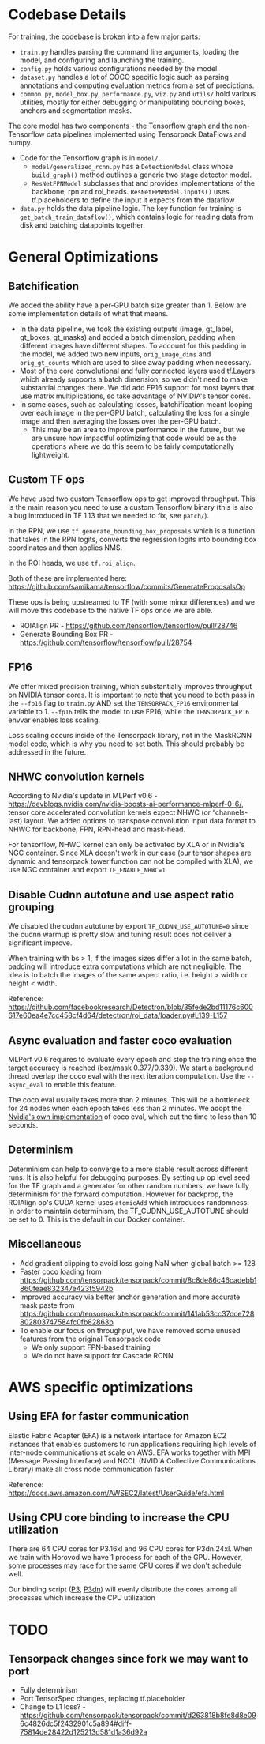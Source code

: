 # Codebase Details

For training, the codebase is broken into a few major parts:

- `train.py` handles parsing the command line arguments, loading the model, and configuring and launching the training.
- `config.py` holds various configurations needed by the model.
- `dataset.py` handles a lot of COCO specific logic such as parsing annotations and computing evaluation metrics from a set of predictions.
- `common.py`, `model_box.py`, `performance.py`, `viz.py` and `utils/` hold various utilities, mostly for either debugging or manipulating bounding boxes, anchors and segmentation masks.

The core model has two components - the Tensorflow graph and the non-Tensorflow data pipelines implemented using Tensorpack DataFlows and numpy.

- Code for the Tensorflow graph is in `model/`.
    - `model/generalized_rcnn.py` has a `DetectionModel` class whose `build_graph()` method outlines a generic two stage detector model.
    - `ResNetFPNModel` subclasses that and provides implementations of the backbone, rpn and roi_heads. `ResNetFPNModel.inputs()` uses tf.placeholders to define the input it expects from the dataflow
- `data.py` holds the data pipeline logic. The key function for training is `get_batch_train_dataflow()`, which contains logic for reading data from disk and batching datapoints together.

# General Optimizations

## Batchification

We added the ability have a per-GPU batch size greater than 1. Below are some implementation details of what that means.

- In the data pipeline, we took the existing outputs (image, gt_label, gt_boxes, gt_masks) and added a batch dimension, padding when different images have different shapes. To account for this padding in the model, we added two new inputs, `orig_image_dims` and `orig_gt_counts` which are used to slice away padding when necessary.
- Most of the core convolutional and fully connected layers used tf.Layers which already supports a batch dimension, so we didn't need to make substantial changes there. We did add FP16 support for most layers that use matrix multiplications, so take advantage of NVIDIA's tensor cores.
- In some cases, such as calculating losses, batchification meant looping over each image in the per-GPU batch, calculating the loss for a single image and then averaging the losses over the per-GPU batch.
    - This may be an area to improve performance in the future, but we are unsure how impactful optimizing that code would be as the operations where we do this seem to be fairly computationally lightweight.

## Custom TF ops

We have used two custom Tensorflow ops to get improved throughput. This is the main reason you need to use a custom Tensorflow binary (this is also a bug introduced in TF 1.13 that we needed to fix, see `patch/`).

In the RPN, we use `tf.generate_bounding_box_proposals` which is a function that takes in the RPN logits, converts the regression logits into bounding box coordinates and then applies NMS.

In the ROI heads, we use `tf.roi_align`.

Both of these are implemented here: https://github.com/samikama/tensorflow/commits/GenerateProposalsOp

These ops is being upstreamed to TF (with some minor differences) and we will move this codebase to the native TF ops once we are able.

- ROIAlign PR - https://github.com/tensorflow/tensorflow/pull/28746
- Generate Bounding Box PR - https://github.com/tensorflow/tensorflow/pull/28754

## FP16

We offer mixed precision training, which substantially improves throughput on NVIDIA tensor cores. It is important to note that you need to both pass in the `--fp16` flag to `train.py` AND set the `TENSORPACK_FP16` environmental variable to 1. `--fp16` tells the model to use FP16, while the `TENSORPACK_FP16` envvar enables loss scaling.

Loss scaling occurs inside of the Tensorpack library, not in the MaskRCNN model code, which is why you need to set both. This should probably be addressed in the future.

## NHWC convolution kernels

According to Nvidia's update in MLPerf v0.6 - https://devblogs.nvidia.com/nvidia-boosts-ai-performance-mlperf-0-6/, tensor core accelerated convolution kernels expect NHWC (or “channels-last) layout. We added options to transpose convolution input data format to NHWC for backbone, FPN, RPN-head and mask-head.

For tensorflow, NHWC kernel can only be activated by XLA or in Nvidia's NGC container. Since XLA doesn't work in our case (our tensor shapes are dynamic and tensorpack tower function can not be compiled with XLA), we use NGC container and export `TF_ENABLE_NHWC=1`

## Disable Cudnn autotune and use aspect ratio grouping

We disabled the cudnn autotune by export `TF_CUDNN_USE_AUTOTUNE=0` since the cudnn warmup is pretty slow and tuning result does not deliver a significant improve.

When training with bs > 1, if the images sizes differ a lot in the same batch, padding will introduce extra computations which are not negligible. The idea is to batch the images of the same aspect ratio, i.e. height > width or height < width.

Reference: https://github.com/facebookresearch/Detectron/blob/35fede2bd11176c600617e60ea4e7cc458cf4d64/detectron/roi_data/loader.py#L139-L157

## Async evaluation and faster coco evaluation

MLPerf v0.6 requires to evaluate every epoch and stop the training once the target accuracy is reached (box/mask 0.377/0.339). We start a background thread overlap the coco eval with the next iteration computation. Use the `--async_eval` to enable this feature.

The coco eval usually takes more than 2 minutes. This will be a bottleneck for 24 nodes when each epoch takes less than 2 minutes. We adopt the [Nvidia's own implementation](https://github.com/NVIDIA/cocoapi/) of coco eval, which cut the time to less than 10 seconds.

## Determinism

Determinism can help to converge to a more stable result across different runs. It is also helpful for debugging purposes. By setting up op level seed for the TF graph and a generator for other random numbers, we have fully determinism for the forward computation. However for backprop, the ROIAlign op's CUDA kernel uses `atomicAdd` which introduces randomness. In order to maintain determinism, the TF_CUDNN_USE_AUTOTUNE should be set to 0. This is the default in our Docker container.

## Miscellaneous
 - Add gradient clipping to avoid loss going NaN when global batch >= 128
 - Faster coco loading from https://github.com/tensorpack/tensorpack/commit/8c8de86c46cadebb1860feae832347e423f5942b
 - Improved accuracy via better anchor generation and more accurate mask paste from https://github.com/tensorpack/tensorpack/commit/141ab53cc37dce728802803747584fc0fb82863b
 - To enable our focus on throughput, we have removed some unused features from the original Tensorpack code
    - We only support FPN-based training
    - We do not have support for Cascade RCNN

# AWS specific optimizations

## Using EFA for faster communication

Elastic Fabric Adapter (EFA) is a network interface for Amazon EC2 instances that enables customers to run applications requiring high levels of inter-node communications at scale on AWS. EFA works together with MPI (Message Passing Interface) and NCCL (NVIDIA Collective Communications Library) make all cross node communication faster.

Reference: https://docs.aws.amazon.com/AWSEC2/latest/UserGuide/efa.html

## Using CPU core binding to increase the CPU utilization

There are 64 CPU cores for P3.16xl and 96 CPU cores for P3dn.24xl. When we train with Horovod we have 1 process for each of the GPU. However, some processes may race for the same CPU cores if we don't schedule well.

Our binding script ([P3](https://github.com/aws-samples/mask-rcnn-tensorflow/blob/master/infra/docker/ompi_bind_p3_16.sh), [P3dn](https://github.com/aws-samples/mask-rcnn-tensorflow/blob/master/infra/docker/ompi_bind_p3dn.sh)) will evenly distribute the cores among all processes which increase the CPU utilization

# TODO

## Tensorpack changes since fork we may want to port

- Fully determinism
- Port TensorSpec changes, replacing tf.placeholder
- Change to L1 loss? - https://github.com/tensorpack/tensorpack/commit/d263818b8fe8d8e096c4826dc5f2432901c5a894#diff-75814de28422d125213d581d1a36d92a
